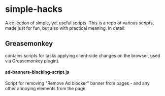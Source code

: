# simple-hacks

A collection of simple, yet useful scripts.
This is a repo of various scripts, made just for fun, but also with practical meaning. In detail:

## Greasemonkey

contains scripts for tasks applying client-side changes on the browser, used via Greasemonkey plugin).

#### ad-banners-blocking-script.js

Script for removing "Remove Ad blocker" banner from pages - and any other annoying elements from the page.
